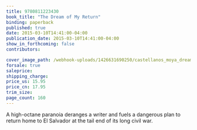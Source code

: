 ```yaml
---
title: 9780811223430
book_title: "The Dream of My Return"
binding: paperback
published: true
date: 2015-03-10T14:41:00-04:00
publication_date: 2015-03-10T14:41:00-04:00
show_in_forthcoming: false
contributors:

cover_image_path: /webhook-uploads/1426631690250/castellanos_moya_dream_cover.jpg
forsale: true
saleprice:
shipping_charge:
price_us: 15.95
price_cn: 17.95
trim_size:
page_count: 160
---
```

A high-octane paranoia deranges a writer and fuels a dangerous plan to return home to El Salvador at the tail end of its long civil war.

